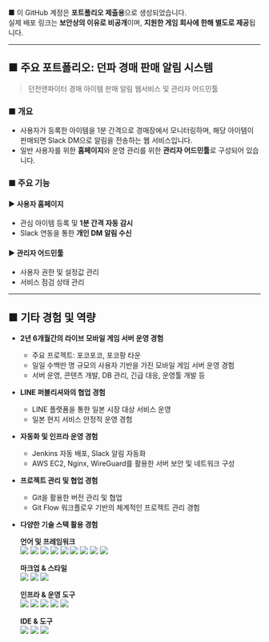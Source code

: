 ■ 이 GitHub 계정은 **포트폴리오 제출용**으로 생성되었습니다.  
실제 배포 링크는 **보안상의 이유로 비공개**이며, **지원한 게임 회사에 한해 별도로 제공**됩니다.

---

## ■ 주요 포트폴리오: 던파 경매 판매 알림 시스템  
> 던전앤파이터 경매 아이템 판매 알림 웹서비스 및 관리자 어드민툴

### ■ 개요
- 사용자가 등록한 아이템을 1분 간격으로 경매장에서 모니터링하며, 해당 아이템이 판매되면 Slack DM으로 알림을 전송하는 웹 서비스입니다.
- 일반 사용자를 위한 **홈페이지**와 운영 관리를 위한 **관리자 어드민툴**로 구성되어 있습니다.

### ■ 주요 기능

#### ▶ 사용자 홈페이지
- 관심 아이템 등록 및 **1분 간격 자동 감시**
- Slack 연동을 통한 **개인 DM 알림 수신**

#### ▶ 관리자 어드민툴
- 사용자 권한 및 설정값 관리
- 서비스 점검 상태 관리

---

## ■ 기타 경험 및 역량

- **2년 6개월간의 라이브 모바일 게임 서버 운영 경험**  
  - 주요 프로젝트: 포코포코, 포코팡 타운  
  - 일일 수백만 명 규모의 사용자 기반을 가진 모바일 게임 서버 운영 경험  
  - 서버 운영, 콘텐츠 개발, DB 관리, 긴급 대응, 운영툴 개발 등

- **LINE 퍼블리셔와의 협업 경험**  
  - LINE 플랫폼을 통한 일본 시장 대상 서비스 운영  
  - 일본 현지 서비스 안정적 운영 경험

- **자동화 및 인프라 운영 경험**  
  - Jenkins 자동 배포, Slack 알림 자동화  
  - AWS EC2, Nginx, WireGuard를 활용한 서버 보안 및 네트워크 구성

- **프로젝트 관리 및 협업 경험**  
  - Git을 활용한 버전 관리 및 협업  
  - Git Flow 워크플로우 기반의 체계적인 프로젝트 관리 경험

- **다양한 기술 스택 활용 경험**
 
  **언어 및 프레임워크**  
  <img src="https://img.shields.io/badge/Go-00ADD8?style=flat-square&logo=go&logoColor=white"/>
  <img src="https://img.shields.io/badge/Python-3776AB?style=flat-square&logo=python&logoColor=white"/>
  <img src="https://img.shields.io/badge/PHP-777BB4?style=flat-square&logo=php&logoColor=white"/>
  <img src="https://img.shields.io/badge/JavaScript-F7DF1E?style=flat-square&logo=javascript&logoColor=black"/>
  <img src="https://img.shields.io/badge/Node.js-339933?style=flat-square&logo=nodedotjs&logoColor=white"/>
  <img src="https://img.shields.io/badge/Express-000000?style=flat-square&logo=express&logoColor=white"/>
  <img src="https://img.shields.io/badge/SpringBoot-6DB33F?style=flat-square&logo=springboot&logoColor=white"/>
  <img src="https://img.shields.io/badge/MySQL-4479A1?style=flat-square&logo=mysql&logoColor=white"/>
  <img src="https://img.shields.io/badge/SvelteKit-FF3E00?style=flat-square&logo=svelte&logoColor=white"/>

  **마크업 & 스타일**  
  <img src="https://img.shields.io/badge/HTML5-E34F26?style=flat-square&logo=html5&logoColor=white"/>
  <img src="https://img.shields.io/badge/CSS3-1572B6?style=flat-square&logo=css3&logoColor=white"/>
  <img src="https://img.shields.io/badge/SCSS-CC6699?style=flat-square&logo=sass&logoColor=white"/>

  **인프라 & 운영 도구**  
  <img src="https://img.shields.io/badge/AWS%20EC2-FF9900?style=flat-square&logo=amazonaws&logoColor=white"/>
  <img src="https://img.shields.io/badge/Nginx-009639?style=flat-square&logo=nginx&logoColor=white"/>
  <img src="https://img.shields.io/badge/WireGuard-88171A?style=flat-square&logo=wireguard&logoColor=white"/>
  <img src="https://img.shields.io/badge/Slack%20Bot-4A154B?style=flat-square&logo=slack&logoColor=white"/>
  <img src="https://img.shields.io/badge/Cron%20Job-000000?style=flat-square&logo=crontab&logoColor=white"/>

  **IDE & 도구**  
  <img src="https://img.shields.io/badge/VisualStudioCode-007ACC?style=flat-square&logo=visualstudiocode&logoColor=white"/>
  <img src="https://img.shields.io/badge/IntelliJ-000000?style=flat-square&logo=intellijidea&logoColor=white"/>
  <img src="https://img.shields.io/badge/Jenkins-D24939?style=flat-square&logo=jenkins&logoColor=white"/>
